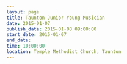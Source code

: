 ```yaml
---
layout: page
title: Taunton Junior Young Musician
date: 2015-01-07
publish_date: 2015-01-08 09:00:00
start_date: 2015-01-07
end_date: 
time: 10:00:00
location: Temple Methodist Church, Taunton
---
```


